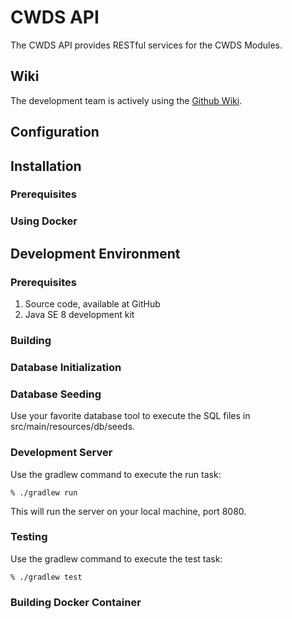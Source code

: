 # CWDS API

The CWDS API provides RESTful services for the CWDS Modules.

## Wiki 

The development team is actively using the [Github Wiki](https://github.com/ca-cwds/API/wiki).  

## Configuration 

## Installation

### Prerequisites

### Using Docker

## Development Environment

### Prerequisites

1. Source code, available at GitHub
1. Java SE 8 development kit

### Building

### Database Initialization

### Database Seeding

Use your favorite database tool to execute the SQL files in src/main/resources/db/seeds.

### Development Server

Use the gradlew command to execute the run task:

    % ./gradlew run

This will run the server on your local machine, port 8080.

### Testing

Use the gradlew command to execute the test task:

    % ./gradlew test

### Building Docker Container

